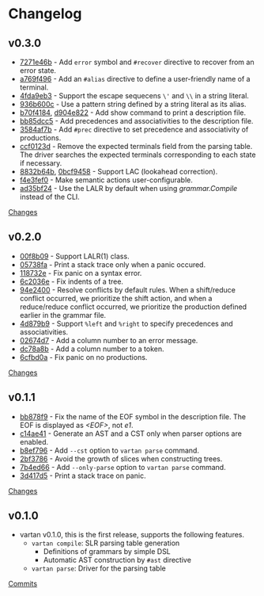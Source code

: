 # Changelog

## v0.3.0

* [7271e46b](https://github.com/nihei9/vartan/commit/7271e46bbcb11acf860c91eddfe12dd7eed5ccad) - Add `error` symbol and `#recover` directive to recover from an error state.
* [a769f496](https://github.com/nihei9/vartan/commit/a769f496ecba60a73d74c445f5894ce52be800ee) - Add an `#alias` directive to define a user-friendly name of a terminal.
* [4fda9eb3](https://github.com/nihei9/vartan/commit/4fda9eb3584cfcfd1e35267526442c022693f7ed) - Support the escape sequecens `\'` and `\\` in a string literal.
* [936b600c](https://github.com/nihei9/vartan/commit/936b600ce23cce4350a730817a067a8926384baf) - Use a pattern string defined by a string literal as its alias.
* [b70f4184](https://github.com/nihei9/vartan/commit/b70f41840819a59f82a37c0da7eddae40fc52aa0), [d904e822](https://github.com/nihei9/vartan/commit/d904e8224505fbbc7ae6f4a412a14096dcb2fde8) - Add show command to print a description file.
* [bb85dcc5](https://github.com/nihei9/vartan/commit/bb85dcc57cc3c0fff6cc9dc09540d58fef400d6f) - Add precedences and associativities to the description file.
* [3584af7b](https://github.com/nihei9/vartan/commit/3584af7bc0bdf7388bc43aaa60d432b98afb752d) - Add `#prec` directive to set precedence and associativity of productions.
* [ccf0123d](https://github.com/nihei9/vartan/commit/ccf0123d7f1b88ee7cdd4e2ea15ab9e94457538a) - Remove the expected terminals field from the parsing table. The driver searches the expected terminals corresponding to each state if necessary.
* [8832b64b](https://github.com/nihei9/vartan/commit/8832b64b4227245e45f9a24d543c1b80168c489d), [0bcf9458](https://github.com/nihei9/vartan/commit/0bcf94582b4c33de212b948cf512267f9af8eb74) - Support LAC (lookahead correction).
* [f4e3fef0](https://github.com/nihei9/vartan/commit/f4e3fef07e8e38e37e63989254718e6c4cb543a9) - Make semantic actions user-configurable.
* [ad35bf24](https://github.com/nihei9/vartan/commit/ad35bf24d80c36b3847538cf846d35de7751f7f2) - Use the LALR by default when using _grammar.Compile_ instead of the CLI.

[Changes](https://github.com/nihei9/vartan/compare/v0.2.0...v0.3.0)

## v0.2.0

* [00f8b09](https://github.com/nihei9/vartan/commit/00f8b091a9f1eb3ed0348900784be07c326c0dc1) - Support LALR(1) class.
* [05738fa](https://github.com/nihei9/vartan/commit/05738faa189e50b6c0ecc52f0e2dbad6bcedb218) - Print a stack trace only when a panic occured.
* [118732e](https://github.com/nihei9/vartan/commit/118732eccef2350bf4e20e389b35b2433613b1ab) - Fix panic on a syntax error.
* [6c2036e](https://github.com/nihei9/vartan/commit/6c2036e86fc37a5361d6daf64b914f1af66559ef) - Fix indents of a tree.
* [94e2400](https://github.com/nihei9/vartan/commit/94e2400aa8e6017165ab22ba5f2f70a6d0682f63) - Resolve conflicts by default rules. When a shift/reduce conflict occurred, we prioritize the shift action, and when a reduce/reduce conflict occurred, we prioritize the production defined earlier in the grammar file.
* [4d879b9](https://github.com/nihei9/vartan/commit/4d879b95d5368d578a39baaefba0de743a764105) - Support `%left` and `%right` to specify precedences and associativities.
* [02674d7](https://github.com/nihei9/vartan/commit/02674d7264aea363a8f7b7839ab77ce64ba720db) - Add a column number to an error message.
* [dc78a8b](https://github.com/nihei9/vartan/commit/dc78a8b9b9496a6e26ac8ebb925bd708a83af307) - Add a column number to a token.
* [6cfbd0a](https://github.com/nihei9/vartan/commit/6cfbd0a8bb969d440bbf836947ae4a12cda56ab3) - Fix panic on no productions.

[Changes](https://github.com/nihei9/vartan/compare/v0.1.1...v0.2.0)

## v0.1.1

* [bb878f9](https://github.com/nihei9/vartan/commit/bb878f980b26f4a90a0ba7ec18e6a044a04e7d14) - Fix the name of the EOF symbol in the description file. The EOF is displayed as _\<EOF>_, not _e1_.
* [c14ae41](https://github.com/nihei9/vartan/commit/c14ae41955cdfc141208a4518f257bd3fa138a47) - Generate an AST and a CST only when parser options are enabled.
* [b8ef796](https://github.com/nihei9/vartan/commit/b8ef7961255ed1d9ef5c51a92f1832c99c6d89cd) - Add `--cst` option to `vartan parse` command.
* [2bf3786](https://github.com/nihei9/vartan/commit/2bf3786801cd6727e3f28d0a6aeb7ec375eb1aa7) - Avoid the growth of slices when constructing trees.
* [7b4ed66](https://github.com/nihei9/vartan/commit/7b4ed6608ea338c77e89b06bb20efae15491fcbc) - Add `--only-parse` option to `vartan parse` command.
* [3d417d5](https://github.com/nihei9/vartan/commit/3d417d5181bd373cbc6e9734ee709c588600a457) - Print a stack trace on panic.

[Changes](https://github.com/nihei9/vartan/compare/v0.1.0...v0.1.1)

## v0.1.0

* vartan v0.1.0, this is the first release, supports the following features.
  * `vartan compile`: SLR parsing table generation
    * Definitions of grammars by simple DSL
    * Automatic AST construction by `#ast` directive
  * `vartan parse`: Driver for the parsing table

[Commits](https://github.com/nihei9/vartan/commits/v0.1.0)
